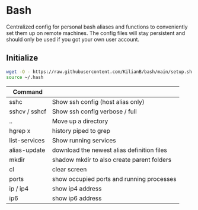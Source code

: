 # Bash

Centralized config for personal bash aliases and functions to conveniently set them up on remote machines.
The config files will stay persistent and should only be used if you got your own user account.

## Initialize

```bash
wget -O - https://raw.githubusercontent.com/KilianB/bash/main/setup.sh | bash
source ~/.hash
```

| Command       |                                            |
| ------------- | ------------------------------------------ |
| sshc          | Show ssh config (host alias only)          |
| sshcv / sshcf | Show ssh config verbose / full             |
| ..            | Move up a directory                        |
| hgrep x       | history piped to grep                      |
| list-services | Show running services                      |
| alias-update  | download the newest alias definition files |
| mkdir         | shadow mkdir to also create parent folders |
| cl            | clear screen                               |
| ports         | show occupied ports and running processes |
| ip / ip4      | show ip4 address                           |
| ip6           | show ip6 address                           |
